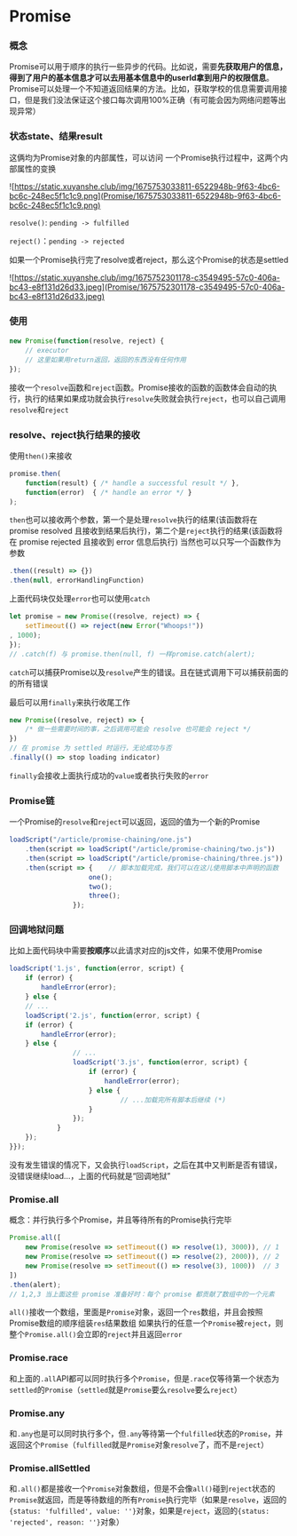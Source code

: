 # Promise

### 概念

Promise可以用于顺序的执行一些异步的代码。比如说，需要**先获取用户的信息，得到了用户的基本信息才可以去用基本信息中的userId拿到用户的权限信息**。 Promise可以处理一个不知道返回结果的方法。比如，获取学校的信息需要调用接口，但是我们没法保证这个接口每次调用100%正确（有可能会因为网络问题等出现异常）

### 状态state、结果result

这俩均为Promise对象的内部属性，可以访问 一个Promise执行过程中，这两个内部属性的变换

![https://static.xuyanshe.club/img/1675753033811-6522948b-9f63-4bc6-bc6c-248ec5f1c1c9.png](Promise/1675753033811-6522948b-9f63-4bc6-bc6c-248ec5f1c1c9.png)

`resolve()`: `pending -> fulfilled`

`reject()`：`pending -> rejected` 

如果一个Promise执行完了resolve或者reject，那么这个Promise的状态是settled

![https://static.xuyanshe.club/img/1675752301178-c3549495-57c0-406a-bc43-e8f131d26d33.jpeg](Promise/1675752301178-c3549495-57c0-406a-bc43-e8f131d26d33.jpeg)

### 使用

```JavaScript
new Promise(function(resolve, reject) {  
	// executor
	// 这里如果用return返回，返回的东西没有任何作用
});
```

接收一个`resolve`函数和`reject`函数。Promise接收的函数的函数体会自动的执行，执行的结果如果成功就会执行`resolve`失败就会执行`reject`，也可以自己调用`resolve`和`reject`

### resolve、reject执行结果的接收

使用`then()`来接收

```JavaScript
promise.then(
	function(result) { /* handle a successful result */ },  
	function(error)  { /* handle an error */ }
);
```

`then`也可以接收两个参数，第一个是处理`resolve`执行的结果(该函数将在 promise resolved 且接收到结果后执行)，第二个是`reject`执行的结果(该函数将在 promise rejected 且接收到 error 信息后执行) 当然也可以只写一个函数作为参数

```JavaScript
.then((result) => {})
.then(null, errorHandlingFunction)
```

上面代码块仅处理`error`也可以使用`catch`

```JavaScript
let promise = new Promise((resolve, reject) => {  
	setTimeout(() => reject(new Error("Whoops!"))
, 1000);
});
// .catch(f) 与 promise.then(null, f) 一样promise.catch(alert);
```

`catch`可以捕获Promise以及`resolve`产生的错误。且在链式调用下可以捕获前面的的所有错误

最后可以用`finally`来执行收尾工作

```JavaScript
new Promise((resolve, reject) => {  
	/* 做一些需要时间的事，之后调用可能会 resolve 也可能会 reject */
})  
// 在 promise 为 settled 时运行，无论成功与否  
.finally(() => stop loading indicator)
```

`finally`会接收上面执行成功的`value`或者执行失败的`error`

### Promise链

一个Promise的`resolve`和`reject`可以返回，返回的值为一个新的Promise

```JavaScript
loadScript("/article/promise-chaining/one.js")  
	.then(script => loadScript("/article/promise-chaining/two.js"))  
	.then(script => loadScript("/article/promise-chaining/three.js"))  
	.then(script => {    // 脚本加载完成，我们可以在这儿使用脚本中声明的函数    
					one();    
					two();    
					three();  
				});
```

### 回调地狱问题

比如上面代码块中需要**按顺序**以此请求对应的js文件，如果不使用Promise

```JavaScript
loadScript('1.js', function(error, script) {  
	if (error) {    
		handleError(error);  
	} else {    
	// ...    
	loadScript('2.js', function(error, script) {      
	if (error) {        
		handleError(error);      
	} else {        
				// ...        
				loadScript('3.js', function(error, script) {          
					if (error) {            
						handleError(error);          
					} else {            
							// ...加载完所有脚本后继续 (*)          
					}        
				});      
			}    
	});  
}});
```

没有发生错误的情况下，又会执行`loadScript`，之后在其中又判断是否有错误，没错误继续load…，上面的代码就是“回调地狱”

### Promise.all

概念：并行执行多个Promise，并且等待所有的Promise执行完毕

```JavaScript
Promise.all([  
	new Promise(resolve => setTimeout(() => resolve(1), 3000)), // 1  
	new Promise(resolve => setTimeout(() => resolve(2), 2000)), // 2  
	new Promise(resolve => setTimeout(() => resolve(3), 1000))  // 3
])
.then(alert); 
// 1,2,3 当上面这些 promise 准备好时：每个 promise 都贡献了数组中的一个元素
```

`all()`接收一个数组，里面是`Promise`对象，返回一个`res`数组，并且会按照Promise数组的顺序组装`res`结果数组 如果执行的任意一个`Promise`被`reject`，则整个`Promise.all()`会立即的`reject`并且返回`error`

### Promise.race

和上面的`.all`API都可以同时执行多个`Promise`，但是`.race`仅等待第一个状态为`settled`的`Promise`（`settled`就是`Promise`要么`resolve`要么`reject`）

### Promise.any

和`.any`也是可以同时执行多个，但`.any`等待第一个`fulfilled`状态的`Promise`，并返回这个`Promise`（`fulfilled`就是`Promise`对象`resolve`了，而不是`reject`）

### Promise.allSettled

和`.all()`都是接收一个`Promise`对象数组，但是不会像`all()`碰到`reject`状态的`Promise`就返回，而是等待数组的所有`Promise`执行完毕（如果是`resolve`，返回的`{status: 'fulfilled', value: ''}`对象，如果是`reject`，返回的`{status: 'rejected', reason: ''}`对象）



